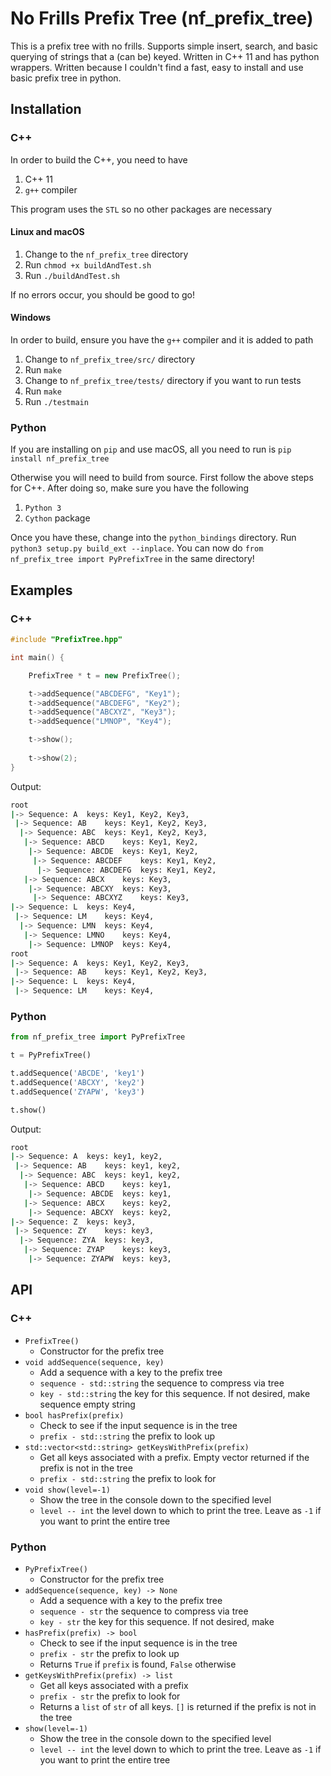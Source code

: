 # No Frills Prefix Tree (nf_prefix_tree)
This is a prefix tree with no frills. Supports simple insert, search, and basic querying of strings that a (can be) keyed. Written in C++ 11 and has python wrappers. Written because I couldn't find a fast, easy to install and use basic prefix tree in python. 

## Installation
### C++
In order to build the C++, you need to have 
1. C++ 11
2. `g++` compiler

This program uses the `STL` so no other packages are necessary

#### Linux and macOS
1. Change to the `nf_prefix_tree` directory
2. Run `chmod +x buildAndTest.sh`
3. Run `./buildAndTest.sh`

If no errors occur, you should be good to go!

#### Windows
In order to build, ensure you have the `g++` compiler and it is added to path
1. Change to `nf_prefix_tree/src/` directory
2. Run `make`
3. Change to `nf_prefix_tree/tests/` directory if you want to run tests
4. Run `make`
5. Run `./testmain`

### Python
If you are installing on `pip` and use macOS, all you need to run is `pip install nf_prefix_tree`

Otherwise you will need to build from source. First follow the above steps for C++. After doing so, make sure you have the following
1. `Python 3`
2. `Cython` package

Once you have these, change into the `python_bindings` directory. Run `python3 setup.py build_ext --inplace`. You can now do `from nf_prefix_tree import PyPrefixTree` in the same directory!

## Examples
### C++ 
```c++
#include "PrefixTree.hpp"

int main() {

    PrefixTree * t = new PrefixTree();

    t->addSequence("ABCDEFG", "Key1");
    t->addSequence("ABCDEFG", "Key2");
    t->addSequence("ABCXYZ", "Key3");
    t->addSequence("LMNOP", "Key4");

    t->show();
    
    t->show(2);
}
```
Output:
```bash
root
|-> Sequence: A	 keys: Key1, Key2, Key3, 
 |-> Sequence: AB	 keys: Key1, Key2, Key3, 
  |-> Sequence: ABC	 keys: Key1, Key2, Key3, 
   |-> Sequence: ABCD	 keys: Key1, Key2, 
    |-> Sequence: ABCDE	 keys: Key1, Key2, 
     |-> Sequence: ABCDEF	 keys: Key1, Key2, 
      |-> Sequence: ABCDEFG	 keys: Key1, Key2, 
   |-> Sequence: ABCX	 keys: Key3, 
    |-> Sequence: ABCXY	 keys: Key3, 
     |-> Sequence: ABCXYZ	 keys: Key3, 
|-> Sequence: L	 keys: Key4, 
 |-> Sequence: LM	 keys: Key4, 
  |-> Sequence: LMN	 keys: Key4, 
   |-> Sequence: LMNO	 keys: Key4, 
    |-> Sequence: LMNOP	 keys: Key4, 
root
|-> Sequence: A	 keys: Key1, Key2, Key3, 
 |-> Sequence: AB	 keys: Key1, Key2, Key3, 
|-> Sequence: L	 keys: Key4, 
 |-> Sequence: LM	 keys: Key4, 
```

### Python 
```python
from nf_prefix_tree import PyPrefixTree

t = PyPrefixTree()

t.addSequence('ABCDE', 'key1')
t.addSequence('ABCXY', 'key2')
t.addSequence('ZYAPW', 'key3')

t.show()
```
Output:
```bash
root
|-> Sequence: A	 keys: key1, key2, 
 |-> Sequence: AB	 keys: key1, key2, 
  |-> Sequence: ABC	 keys: key1, key2, 
   |-> Sequence: ABCD	 keys: key1, 
    |-> Sequence: ABCDE	 keys: key1, 
   |-> Sequence: ABCX	 keys: key2, 
    |-> Sequence: ABCXY	 keys: key2, 
|-> Sequence: Z	 keys: key3, 
 |-> Sequence: ZY	 keys: key3, 
  |-> Sequence: ZYA	 keys: key3, 
   |-> Sequence: ZYAP	 keys: key3, 
    |-> Sequence: ZYAPW	 keys: key3, 
```

## API
### C++
* `PrefixTree()`
    * Constructor for the prefix tree
* `void addSequence(sequence, key)`
    * Add a sequence with a key to the prefix tree
    * `sequence - std::string` the sequence to compress via tree
    * `key - std::string` the key for this sequence. If not desired, make sequence empty string
* `bool hasPrefix(prefix)`
    * Check to see if the input sequence is in the tree
    * `prefix - std::string` the prefix to look up
* `std::vector<std::string> getKeysWithPrefix(prefix)`
    * Get all keys associated with a prefix. Empty vector returned if the prefix is not in the tree
    * `prefix - std::string` the prefix to look for
* `void show(level=-1)`
    * Show the tree in the console down to the specified level
    * `level -- int` the level down to which to print the tree. Leave as `-1` if you want to print the entire tree
### Python
* `PyPrefixTree()`
    * Constructor for the prefix tree
* `addSequence(sequence, key) -> None` 
    * Add a sequence with a key to the prefix tree
    * `sequence - str` the sequence to compress via tree
    * `key - str` the key for this sequence. If not desired, make 
* `hasPrefix(prefix) -> bool`
    * Check to see if the input sequence is in the tree
    * `prefix - str` the prefix to look up
    * Returns `True` if `prefix` is found, `False` otherwise
* `getKeysWithPrefix(prefix) -> list`
    * Get all keys associated with a prefix
    * `prefix - str` the prefix to look for
    * Returns a `list` of `str` of all keys. `[]` is returned if the prefix is not in the tree
* `show(level=-1)`
    * Show the tree in the console down to the specified level
    * `level -- int` the level down to which to print the tree. Leave as `-1` if you want to print the entire tree